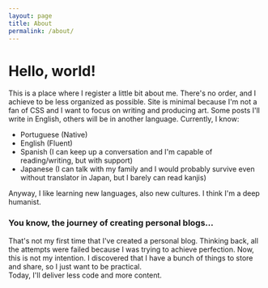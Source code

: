 ```yaml
---
layout: page
title: About
permalink: /about/
---
```


# Hello, world!  

This is a place where I register a little bit about me. There's no order, and I achieve to be less organized as possible. Site is minimal because I'm not a fan of CSS and I want to focus on writing and producing art. Some posts I'll write in English, others will be in another language. Currently, I know:  
- Portuguese (Native)
- English (Fluent)
- Spanish (I can keep up a conversation and I'm capable of reading/writing, but with support)
- Japanese (I can talk with my family and I would probably survive even without translator in Japan, but I barely can read kanjis)  

Anyway, I like learning new languages, also new cultures. I think I'm a deep humanist.

### You know, the journey of creating personal blogs...
That's not my first time that I've created a personal blog. Thinking back, all the attempts were failed because I was trying to achieve perfection. Now, this is not my intention. I discovered that I have a bunch of things to store and share, so I just want to be practical.  
Today, I'll deliver less code and more content.